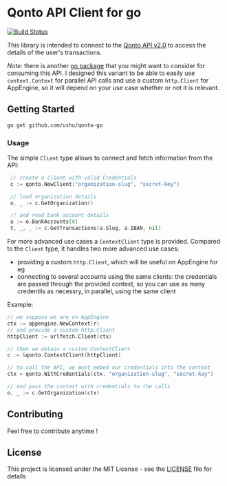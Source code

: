 # Qonto API Client for go

[![Build Status](https://travis-ci.org/ushu/qonto-go.svg?branch=master)](https://travis-ci.org/ushu/qonto-go)

This library is intended to connect to the [Qonto API v2.0] to access the details of the user's transactions.

*Note*: there is another [go package](https://github.com/toorop/go-qonto) that you might want to consider for consuming this API. I designed this variant to be able to easily use `context.Context` for parallel API calls and use a custom `http.Client` for AppEngine, so it will depend on your use case whether or not it is relevant.

## Getting Started

```sh
go get github.com/ushu/qonto-go
```

### Usage

The simple `Client` type allows to connect and fetch information from the API:

```go
 // create a client with valid Credentials
 c := qonto.NewClient("organization-slug", "secret-key")

 // load organization details
 o, _ := c.GetOrganization()

 // and read bank account details
 a := o.BankAccounts[0]
 t, _, _ := c.GetTransactions(a.Slug, a.IBAN, nil)
```

For more advanced use cases a `ContextClient` type is provided.
Compared to the `Client` type, it handles two more advanced use cases:

- providing a custom `http.Client`, which will be useful on AppEngine for eg
- connecting to several accounts using the same clients: the credentials are passed through the provided context, so you can use as many credentils as necessry, in parallel, using the same client

Example:

```go
// we suppose we are on AppEngine
ctx := appengine.NewContext(r)
// and provide a custom http.Client
httpClient := urlfetch.Client(ctx)

// then we obtain a custom ContextClient
c := &qonto.ContextClient(httpClient)

// to call the API, we must embed our credentials into the context
ctx = qonto.WithCredentials(ctx, "organization-slug", "secret-key")

// and pass the context with credentials to the calls
o, _ := c.GetOrganization(ctx)
```

## Contributing

Feel free to contribute anytime !

## License

This project is licensed under the MIT License - see the [LICENSE](LICENSE) file for details

[Qonto API v2.0]: https://api-doc.qonto.eu/2.0
[Stripe API]: https://api-doc.qonto.eu/2.0
